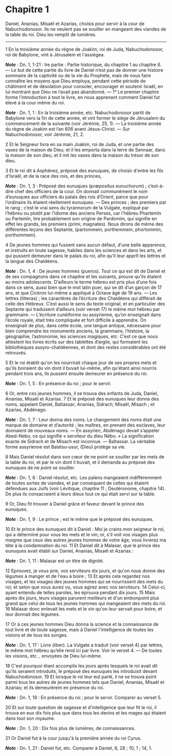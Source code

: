 # Chapitre 1

Daniel, Ananias, Misaël et Azarias, choisis pour servir à la cour de Nabuchodonosor.
Ils ne veulent pas se souiller en mangeant des viandes de la table du roi.
Dieu les remplit de lumières.

***

1 En la troisième année du règne de Joakim, roi de Juda, Nabuchodonosor, roi de Babylone, vint à Jérusalem et l'assiégea.

***Note*** :  Dn. 1, 1-21 : Ire partie : Partie historique, du chapitre 1 au chapitre 6. ― Le but de cette partie du livre de Daniel n’est pas de donner une histoire sommaire de la captivité ou de la vie du Prophète, mais de nous faire connaître les moyens que Dieu employa, pendant cette période de châtiment et de désolation pour consoler, encourager et soutenir Israël, en lui montrant que Dieu ne l’avait pas abandonné. ― 1° Le premier chapitre forme l’introduction à tout le livre, en nous apprenant comment Daniel fut élevé à la cour même du roi.

***Note*** :  Dn. 1, 1 : En la troisième année, etc. Nabuchodonosor partit de Babylone vers la fin de cette année, et vint former le siège de Jérusalem du commencement de la suivante (voir Jérémie, 25, 1). ― La troisième année du règne de Joakim est l’an 606 avant Jésus-Christ. ― Sur Nabuchodonosor, voir Jérémie, 21, 2.

2 Et le Seigneur livra en sa main Joakim, roi de Juda, et une partie des vases de la maison de Dieu; et il les emporta dans la terre de Sennaar, dans la maison de son dieu, et il mit les vases dans la maison du trésor de son dieu.


3 Et le roi dit à Asphénez, préposé des eunuques, de choisir d'entre les fils d'Israël, et de la race des rois, et des princes,

***Note*** :  Dn. 1, 3 : Préposé des eunuques (præpositus eunuchorum) ; c’est-à-dire chef des officiers de la cour. On donnait communément le nom d’eunuques aux officiers du palais des rois d’Orient, parce que pour l’ordinaire ils étaient réellement eunuques. ― Des princes ; des premiers par le rang ; c’est le vrai sens du tyrannorum de la Vulgate, expliqué par l’hébreu ou plutôt par l’idiome des anciens Perses, car l’hébreu Phartemîn ou Partemîn, tire probablement son origine de Pardomim, qui signifie en effet les grands, les premiers (primi, magnates). Nous dirons de même des différentes leçons des Septante, (partommein, porthemmein, phortommin, porthommein).

4 De jeunes hommes qui fussent sans aucun défaut, d'une belle apparence, et instruits en toute sagesse, habiles dans les sciences et dans les arts, et qui pussent demeurer dans le palais du roi, afin qu'il leur apprît les lettres et la langue des Chaldéens.

***Note*** :  Dn. 1, 4 : De jeunes hommes (pueros). Tout ce qui est dit de Daniel et de ses compagnons dans ce chapitre et les suivants, prouve qu’ils étaient au moins adolescents. D’ailleurs le terme hébreu est pris plus d’une fois dans ce sens, aussi bien que le mot latin puer, qui se dit d’un garçon de 17 ans, et que Cicéron lui-même a appliqué à Octave âgé de 19 ans. ― Les lettres (litteras) ; les caractères de l’écriture des Chaldéens qui différait de celle des Hébreux. C’est aussi le sens du texte original, et en particulier des Septante qui traduisent d’ailleurs (voir verset 17) le même mot hébreu par grammaire. ― L’écriture cunéiforme ou assyrienne, qu’on enseignait dans l’école royale, était très compliquée et fort difficile à apprendre. On enseignait de plus, dans cette école, une langue antique, nécessaire pour bien comprendre les monuments anciens, la grammaire, l’histoire, la géographie, l’astronomie, les sciences magiques, etc. C’est ce que nous attestent les livres écrits sur des tablettes d’argile, qui
formaient les bibliothèques assyro-chaldéennes, et dont des restes considérables ont été retrouvés.

5 Et le roi établit qu'on les nourrirait chaque jour de ses propres mets et qu'ils boiraient du vin dont il buvait lui-même, afin qu'étant ainsi nourris pendant trois ans, ils pussent ensuite demeurer en présence du roi.

***Note*** :  Dn. 1, 5 : En présence du roi ; pour le servir.

6 Or, entre ces jeunes hommes, il se trouva des enfants de Juda, Daniel, Ananias, Misaël et Azarias. 7 Et le préposé des eunuques leur donna des noms, appelant Daniel, Baltassar; Ananias, Sidrach; Misaël, Misach ; et Azarias, Abdénago.

***Note*** :  Dn. 1, 7 : Leur donna des noms. Le changement des noms était une marque de domaine et d’autorité ; les maîtres, en prenant des esclaves, leur donnaient de nouveaux noms. ― En assyrien, Abdénago devait s’appeler Abed-Nebo, ce qui signifie « serviteur du dieu Nébo. » La signification exacte de Sidrach et de Misach est inconnue. ― Baltassar. La véritable forme assyrienne est Balatsu-usur, (Dieu) protège sa vie.


8 Mais Daniel résolut dans son cœur de ne point se souiller par les mets de la table du roi, et par le vin dont il buvait, et il demanda au préposé des eunuques de ne point se souiller.

***Note*** :  Dn. 1, 8 : Daniel résolut, etc. Les païens mangeaient indifféremment de toutes sortes de viandes, et par conséquent de celles qui étaient défendues aux Juifs (voir Lévitique, chapitre 11 ; Deutéronome, chapitre 14). De plus ils consacraient à leurs dieux tout ce qui était servi sur la table.

9 Or, Dieu fit trouver à Daniel grâce et faveur devant le prince des eunuques.

***Note*** :  Dn. 1, 9 : Le prince ; est le même que le préposé des eunuques.

10 Et le prince des eunuques dit à Daniel : Moi je crains mon seigneur le roi, qui a déterminé pour vous les mets et le vin; or, s'il voit vos visages plus maigres que ceux des autres jeunes hommes de votre âge, vous livrerez ma tête à la condamnation du roi. 11 Et Daniel dit à Malasar, que le prince des eunuques avait établi sur Daniel, Ananias, Misaël et Azarias :

***Note*** :  Dn. 1, 11 : Malasar est un titre de dignité.

12 Eprouvez, je vous prie, vos serviteurs dix jours, et qu'on nous donne des légumes à manger et de l'eau à boire ; 13 Et après cela regardez nos visages, et les visages des jeunes hommes qui se nourrissent des mets du roi; et selon que vous aurez vu, vous agirez avec vos serviteurs. 14 Celui-ci, ayant entendu de telles paroles, les éprouva pendant dix jours. 15 Mais après dix jours, leurs visages parurent meilleurs et d'un embonpoint plus grand que celui de tous les jeunes hommes qui mangeaient des mets du roi. 16 Malasar donc enlevait les mets et le vin qu'on leur servait pour boire, et leur donnait des légumes.


17 Or à ces jeunes hommes Dieu donna la science et la connaissance de tout livre et de toute sagesse, mais à Daniel l'intelligence de toutes les visions et de tous les songes.

***Note*** :  Dn. 1, 17 : Livre (liber). La Vulgate a traduit (voir verset 4) par lettres, le même mot hébreu qu’elle rend ici par livre. Voir le verset 4. ― De toutes les visions, etc. , envoyées de Dieu lui-même.

18 C'est pourquoi étant accomplis les jours après lesquels le roi avait dit qu'ils seraient introduits, le préposé des eunuques les introduisit devant Nabuchodonosor. 19 Et lorsque le roi leur eut parlé, il ne se trouva point parmi tous les autres de jeunes hommes tels que Daniel, Ananias, Misaël et Azarias; et ils demeurèrent en présence du roi.

***Note*** :  Dn. 1, 19 : En présence du roi ; pour le servir. Comparer au verset 5.

20 Et sur toute question de sagesse et d'intelligence que leur fit le roi, il trouva en eux dix fois plus que dans tous les devins et les mages qui étaient dans tout son royaume.

***Note*** :  Dn. 1, 20 : Dix fois plus de lumières, de connaissances.


21 Or Daniel fut à la cour jusqu'à la première année du roi Cyrus.

***Note*** :  Dn. 1, 21 : Daniel fut, etc. Comparer à Daniel, 6, 28 ; 10, 1 ; 14, 1.

